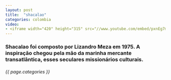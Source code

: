 ```yaml
---
layout: post
title:  "shacalao"
categories: colombia
video: 
- <iframe width="420" height="315" src="//www.youtube.com/embed/pxnEg7mRILA" frameborder="0" allowfullscreen></iframe>
---
```


### Shacalao foi composto por Lizandro Meza em 1975. A inspiração chegou pela mão da marinha mercante transatlântica, esses seculares missionários culturais.
###### {{ page.categories }}